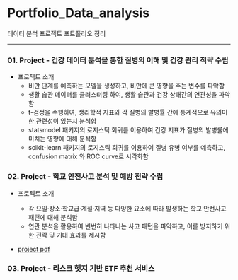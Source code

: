 # Portfolio_Data_analysis

데이터 분석 프로젝트 포트폴리오 정리

----
### 01. Project - 건강 데이터 분석을 통한 질병의 이해 및 건강 관리 적략 수립
- 프로젝트 소개
  - 비만 단계를 예측하는 모델을 생성하고, 비만에 큰 영향을 주는 변수를 파악함
  - 생활 습관 데이터를 클러스터링 하여, 생활 습관과 건강 상태간의 연관성을 파악함
  - t-검정을 수행하여, 생리학적 지표와 각 질병의 발병률 간에 통계적으로 유의미한 관련성이 있는지 분석함
  - statsmodel 패키지의 로지스틱 회귀를 이용하여 건강 지표가 질병의 발병률에 미치는 영향에 대해 분석함
  - scikit-learn 패키지의 로지스틱 회귀를 이용하여 질병 유병 여부를 예측하고, confusion matrix 와 ROC curve로 시각화함

### 02. Project - 학교 안전사고 분석 및 예방 전략 수립
- 프로젝트 소개
  - 각 요일·장소·학교급·계절·지역 등 다양한 요소에 따라 발생하는 학교 안전사고 패턴에 대해 분석함
  - 연관 분석을 활용하여 빈번히 나타나는 사고 패턴을 파악하고, 이를 방지하기 위한 전략 및 기대 효과를 제시함

- [project pdf](https://github.com/HongJunseong/Portfolio_data_analysis/blob/main/02-schoo_safe_analysis/%ED%95%99%EA%B5%90%20%EC%95%88%EC%A0%84%EC%82%AC%EA%B3%A0%20%EB%B6%84%EC%84%9D%20%EB%B0%8F%20%EC%98%88%EB%B0%A9%20%EC%A0%84%EB%9E%B5%20%EC%88%98%EB%A6%BD.pdf)

### 03. Project - 리스크 헷지 기반 ETF 추천 서비스
